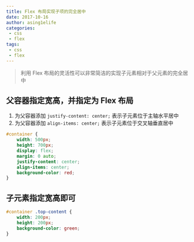 ```yaml
---
title: Flex 布局实现子项的完全居中
date: 2017-10-16
author: asing1elife
categories:
 - css
 - flex
tags:
 - css
 - flex
---
```

> 利用 Flex 布局的灵活性可以非常简洁的实现子元素相对于父元素的完全居中

## 父容器指定宽高，并指定为 Flex 布局
1. 为父容器添加 `justify-content: center;` 表示子元素位于主轴水平居中
2. 为父容器添加 `align-items: center;` 表示子元素位于交叉轴垂直居中

```css
#container {
    width: 500px;
    height: 700px;
    display: flex;
    margin: 0 auto;
    justify-content: center;
    align-items: center;
    background-color: red;
}
```

## 子元素指定宽高即可
```css
#container .top-content {
    width: 200px;
    height: 200px;
    background-color: green;
}
```